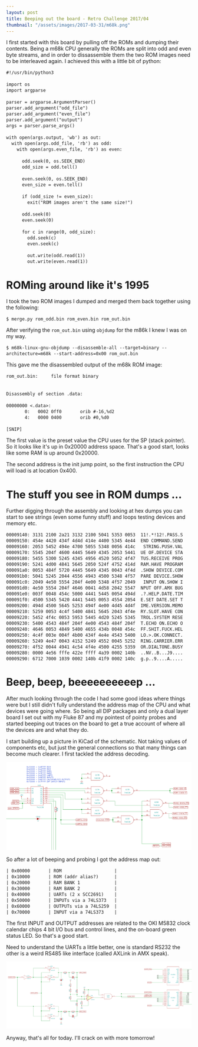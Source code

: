 ```yaml
---
layout: post
title: Beeping out the board - Retro Challenge 2017/04
thumbnail: "/assets/images/2017-03-31/m68k.png"
---
```


I first started with this board by pulling off the ROMs and dumping their contents. Being a m68k CPU generally the ROMs are split into odd and even byte streams, and in order to dissassemble them the two ROM images need to be interleaved again. I achieved this with a little bit of python:

```
#!/usr/bin/python3

import os
import argparse

parser = argparse.ArgumentParser()
parser.add_argument("odd_file")
parser.add_argument("even_file")
parser.add_argument("output")
args = parser.parse_args()

with open(args.output, 'wb') as out:
  with open(args.odd_file, 'rb') as odd:
    with open(args.even_file, 'rb') as even:

      odd.seek(0, os.SEEK_END)
      odd_size = odd.tell()

      even.seek(0, os.SEEK_END)
      even_size = even.tell()

      if (odd_size != even_size):
        exit("ROM images aren't the same size!")

      odd.seek(0)
      even.seek(0)

      for c in range(0, odd_size):
        odd.seek(c)
        even.seek(c)

        out.write(odd.read(1))
        out.write(even.read(1))
```

# ROMing around like it's 1995

I took the two ROM images I dumped and merged them back together using the following:

```
$ merge.py rom_odd.bin rom_even.bin rom_out.bin
```

After verifying the `rom_out.bin` using `objdump` for the m86k I knew I was on my way.

```
$ m68k-linux-gnu-objdump --disassemble-all --target=binary --architecture=m68k --start-address=0x00 rom_out.bin
```

This gave me the disassembled output of the m68k ROM image:

```
rom_out.bin:     file format binary


Disassembly of section .data:

00000000 <.data>:
       0:	0002 0ff0      	orib #-16,%d2
       4:	0000 0400      	orib #0,%d0

[SNIP]
```

The first value is the preset value the CPU uses for the SP (stack pointer). So
it looks like it's up in 0x20000 address space. That's a good start, looks like
some RAM is up around 0x20000.

The second address is the init jump point, so the first instruction the CPU
will load is at location 0x400.

# The stuff you see in ROM dumps ...

Further digging through the assembly and looking at hex dumps you can start to
see strings (even some funny stuff) and loops testing devices and memory etc.
```
00009140: 3131 2100 2a21 3132 2100 5041 5353 0053  11!.*!12!.PASS.S
00009150: 454e 4420 434f 4d4d 414e 4400 5345 4e44  END COMMAND.SEND
00009160: 2053 5452 494e 4700 5055 5348 0056 414c   STRING.PUSH.VAL
00009170: 5545 204f 4600 4445 5649 4345 2053 5441  UE OF.DEVICE STA
00009180: 5455 5300 5245 4345 4956 4520 5052 4f47  TUS.RECEIVE PROG
00009190: 5241 4d00 4841 5645 2050 524f 4752 414d  RAM.HAVE PROGRAM
000091a0: 0053 484f 5720 4445 5649 4345 0043 4f4d  .SHOW DEVICE.COM
000091b0: 5041 5245 2044 4556 4943 4500 5348 4f57  PARE DEVICE.SHOW
000091c0: 2049 4e50 5554 204f 4e00 5348 4f57 2049   INPUT ON.SHOW I
000091d0: 4e50 5554 204f 4646 0041 4d58 2042 5547  NPUT OFF.AMX BUG
000091e0: 003f 0048 454c 5000 4441 5445 0054 494d  .?.HELP.DATE.TIM
000091f0: 4500 5345 5420 4441 5445 0053 4554 2054  E.SET DATE.SET T
00009200: 494d 4500 5645 5253 494f 4e00 4d45 4d4f  IME.VERSION.MEMO
00009210: 5259 0053 4c4f 5400 4841 5645 2043 4f4e  RY.SLOT.HAVE CON
00009220: 5452 4f4c 0053 5953 5445 4d20 5245 5345  TROL.SYSTEM RESE
00009230: 5400 4543 484f 204f 4e00 4543 484f 204f  T.ECHO ON.ECHO O
00009240: 4646 0053 4849 5400 4655 434b 0048 454c  FF.SHIT.FUCK.HEL
00009250: 4c4f 003e 004f 4b00 434f 4e4e 4543 5400  LO.>.OK.CONNECT.
00009260: 5249 4e47 0043 4152 5249 4552 0045 5252  RING.CARRIER.ERR
00009270: 4f52 0044 4941 4c54 4f4e 4500 4255 5359  OR.DIALTONE.BUSY
00009280: 0000 4e56 fffe 422e ffff 4a39 0002 140b  ..NV..B...J9....
00009290: 6712 7000 1039 0002 140b 41f9 0002 140c  g.p..9....A.....
```

# Beep, beep, beeeeeeeeeep ...

After much looking through the code I had some good ideas where things were but I still didn't fully understand the address map of the CPU and what devices were going where. So being all DIP packages and only a dual layer board I set out with my Fluke 87 and my pointest of pointy probes and started beeping out traces on the board to get a true account of where all the devices are and what they do.

I start building up a picture in KiCad of the schematic. Not taking values of components etc, but just the general connections so that many things can become much clearer. I first tackled the address decoding.

[![AMX AXC 68000 address decoding](/assets/images/2017-04-03/tmb_address-decoding.png)](/assets/images/2017-04-03/address-decoding.png)

So after a lot of beeping and probing I got the address map out:

```
| 0x00000       | ROM                    |
| 0x10000       | ROM (addr alias?)      |
| 0x20000       | RAM BANK 1             |
| 0x30000       | RAM BANK 2             |
| 0x40000       | UARTs (2 x SCC2691)    |
| 0x50000       | INPUTs via a 74LS373   |
| 0x60000       | OUTPUTs via a 74LS259  |
| 0x70000       | INPUT via a 74LS373    |
```

The first INPUT and OUTPUT addresses are related to the OKI M5832 clock calendar chips 4 bit I/O bus and control lines, and the on-board green status LED. So that's a good start.

Need to understand the UARTs a little better, one is standard RS232 the other is a weird RS485 like interface (called AXLink in AMX speak).

[![AXLink bus schematic](/assets/images/2017-04-03/tmb_axlink_bus.png)](/assets/images/2017-04-03/axlink_bus.png)

Anyway, that's all for today. I'll crack on with more tomorrow!

